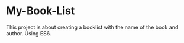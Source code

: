 # My-Book-List
This project is about creating a booklist with the name of the book and author.
Using ES6.
